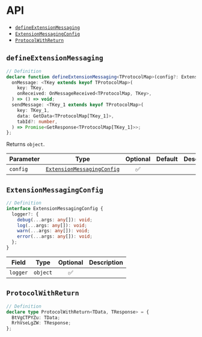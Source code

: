 # API

- <code><a href="#defineextensionmessaging">defineExtensionMessaging</a></code>
- <code><a href="#extensionmessagingconfig">ExtensionMessagingConfig</a></code>
- <code><a href="#protocolwithreturn">ProtocolWithReturn</a></code>

## <code>defineExtensionMessaging</code>

```ts
// Definition
declare function defineExtensionMessaging<TProtocolMap>(config?: ExtensionMessagingConfig): {
  onMessage: <TKey extends keyof TProtocolMap>(
    key: TKey,
    onReceived: OnMessageReceived<TProtocolMap, TKey>,
  ) => () => void;
  sendMessage: <TKey_1 extends keyof TProtocolMap>(
    key: TKey_1,
    data: GetData<TProtocolMap[TKey_1]>,
    tabId?: number,
  ) => Promise<GetResponse<TProtocolMap[TKey_1]>>;
};
```

Returns <code>object</code>.

| Parameter | Type                                                                          | Optional | Default | Description |
| --------- | ----------------------------------------------------------------------------- | :------: | ------- | ----------- |
| `config`  | <code><a href="#extensionmessagingconfig">ExtensionMessagingConfig</a></code> |    ✅    |         |

## <code>ExtensionMessagingConfig</code>

```ts
// Definition
interface ExtensionMessagingConfig {
  logger?: {
    debug(...args: any[]): void;
    log(...args: any[]): void;
    warn(...args: any[]): void;
    error(...args: any[]): void;
  };
}
```

| Field    | Type                | Optional | Description |
| -------- | ------------------- | :------: | ----------- |
| `logger` | <code>object</code> |    ✅    |

## <code>ProtocolWithReturn</code>

```ts
// Definition
declare type ProtocolWithReturn<TData, TResponse> = {
  BtVgCTPYZu: TData;
  RrhVseLgZW: TResponse;
};
```
